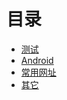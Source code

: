 # 目录

- [测试](测试/directory.md)
- [Android](Android/directory.md)
- [常用网址](常用网址/directory.md)
- [其它](其它/directory.md)

